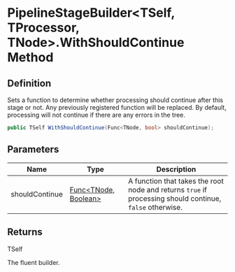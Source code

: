 # PipelineStageBuilder&lt;TSelf, TProcessor, TNode&gt;.WithShouldContinue Method
## Definition

Sets a function to determine whether processing should continue after this stage or not. Any previously registered function will be replaced. By default, processing will not continue if there are any errors in the tree.

```c#
public TSelf WithShouldContinue(Func<TNode, bool> shouldContinue);
```

## Parameters

| Name | Type | Description |
| ---- | ---- | ----------- |
| shouldContinue | [Func&lt;TNode, Boolean&gt;](https://learn.microsoft.com/en-gb/dotnet/api/System.Func-2) | A function that takes the root node and returns `true` if processing should continue, `false` otherwise. |

## Returns

TSelf

The fluent builder.
